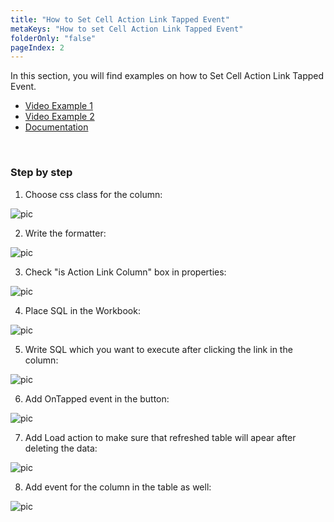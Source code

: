```yaml
---
title: "How to Set Cell Action Link Tapped Event"
metaKeys: "How to set Cell Action Link Tapped Event"
folderOnly: "false"
pageIndex: 2
---
```


In this section, you will find examples on how to Set Cell Action Link Tapped Event. 

* [Video Example 1](https://profitbasedocs.blob.core.windows.net/videos/Table%20Events%20-%20Cell%20Action%20Link%20Tapped%20(2).mp4)
* [Video Example 2](https://profitbasedocs.blob.core.windows.net/videos/Table%20Events%20-%20Cell%20Action%20Link%20Tapped.mp4) 
* [Documentation](../../workbooks/components/table.md)
  
<br/>

### Step by step


1. Choose css class for the column:

![pic](https://profitbasedocs.blob.core.windows.net/images/HTcelLinkTapped%20(1).png)

2. Write the formatter:

![pic](https://profitbasedocs.blob.core.windows.net/images/HTcelLinkTapped%20(2).png)

3. Check "is Action Link Column" box in properties:

![pic](https://profitbasedocs.blob.core.windows.net/images/HTcelLinkTapped%20(3).png)

4. Place SQL in the Workbook:

![pic](https://profitbasedocs.blob.core.windows.net/images/HTcelLinkTapped%20(4).png)

5. Write SQL which you want to execute after clicking the link in the column:

![pic](https://profitbasedocs.blob.core.windows.net/images/HTcelLinkTapped%20(5).png)

6. Add OnTapped event in the button:

![pic](https://profitbasedocs.blob.core.windows.net/images/HTcelLinkTapped%20(6).png)

7. Add Load action to make sure that refreshed table will apear after deleting the data:

![pic](https://profitbasedocs.blob.core.windows.net/images/HTcelLinkTapped%20(7).png)

8. Add event for the column in the table as well:

![pic](https://profitbasedocs.blob.core.windows.net/images/HTcelLinkTapped%20(8).png)
